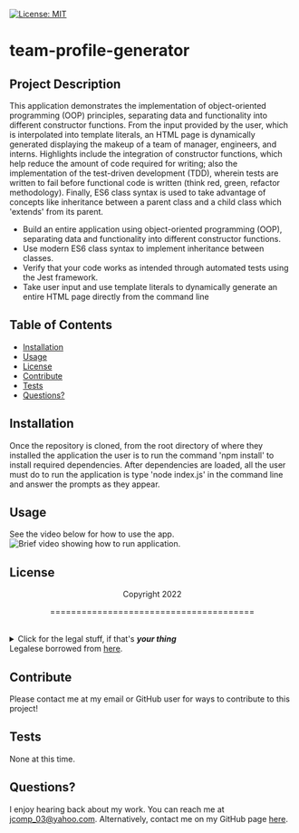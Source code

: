 [![License: MIT](https://img.shields.io/badge/License-MIT-yellow.svg)](https://opensource.org/licenses/MIT)
  # team-profile-generator
  ## Project Description
  This application demonstrates the implementation of object-oriented programming (OOP) principles, separating data and functionality into different constructor functions. From the input provided by the user, which is interpolated into template literals, an HTML page is dynamically generated displaying the makeup of a team of manager, engineers, and interns. Highlights include the integration of constructor functions, which help reduce the amount of code required for writing; also the implementation of the test-driven development (TDD), wherein tests are written to fail before functional code is written (think red, green, refactor methodology). Finally, ES6 class syntax is used to take advantage of concepts like inheritance between a parent class and a child class which 'extends' from its parent.
  - Build an entire application using object-oriented programming (OOP), separating data and functionality into different constructor functions.
  - Use modern ES6 class syntax to implement inheritance between classes.
  - Verify that your code works as intended through automated tests using the Jest framework.
  - Take user input and use template literals to dynamically generate an entire HTML page directly from the command line
  ## Table of Contents
  * [Installation](#installation)
  * [Usage](#usage)
  * [License](#license)
  * [Contribute](#contributions)
  * [Tests](#tests)
  * [Questions?](#questions)
  ## Installation
  Once the repository is cloned, from the root directory of where they installed the application the user is to run the command 'npm install' to install required dependencies. After dependencies are loaded, all the user must do to run the application is type 'node index.js' in the command line and answer the prompts as they appear.
  ## Usage
  See the video below for how to use the app.<br>
  ![Brief video showing how to run application.](https://drive.google.com/file/d/1oJ8KAf-V__3b6Mk8wzr1mYCNFmzB4nyN/view)
  ## License
  <p align="center">Copyright 2022</p>
    <p align="center">=======================================</p><br>
    <details>
    <summary>Click for the legal stuff, if that's <em><strong>your thing</strong></em></summary>
    Copyright <YEAR> James Compagnoni

Permission is hereby granted, free of charge, to any person obtaining a copy of this software and associated documentation files (the "Software"), to deal in the Software without restriction, including without limitation the rights to use, copy, modify, merge, publish, distribute, sublicense, and/or sell copies of the Software, and to permit persons to whom the Software is furnished to do so, subject to the following conditions:

The above copyright notice and this permission notice shall be included in all copies or substantial portions of the Software.

THE SOFTWARE IS PROVIDED "AS IS", WITHOUT WARRANTY OF ANY KIND, EXPRESS OR IMPLIED, INCLUDING BUT NOT LIMITED TO THE WARRANTIES OF MERCHANTABILITY, FITNESS FOR A PARTICULAR PURPOSE AND NONINFRINGEMENT. IN NO EVENT SHALL THE AUTHORS OR COPYRIGHT HOLDERS BE LIABLE FOR ANY CLAIM, DAMAGES OR OTHER LIABILITY, WHETHER IN AN ACTION OF CONTRACT, TORT OR OTHERWISE, ARISING FROM, OUT OF OR IN CONNECTION WITH THE SOFTWARE OR THE USE OR OTHER DEALINGS IN THE SOFTWARE
    </details>
  Legalese borrowed from <a href="https://opensource.org/licenses/MIT" target="_blank">here</a>.

  ## Contribute
  Please contact me at my email or GitHub user for ways to contribute to this project!

  ## Tests
  None at this time.

  ## Questions?
  I enjoy hearing back about my work. You can reach me at jcomp_03@yahoo.com.
  Alternatively, contact me on my GitHub page <a href="https://github.com/jcomp-03">here</a>.
  

